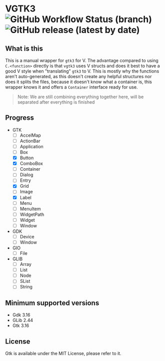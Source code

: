 # VGTK3 ![GitHub Workflow Status (branch)][workflow-badge] ![GitHub release (latest by date)][release-badge]

[workflow-badge]: https://img.shields.io/github/workflow/status/vgtk/vgtk3/CI/master?style=flat-square
[release-badge]: https://img.shields.io/github/v/release/vgtk/vgtk3?style=flat-square

## What is this

This is a manual wrapper for `gtk3` for V.
The advantage compared to using `C.<function>` directly is that `vgtk3` uses V structs and does it best to have a good V style when "translating" `gtk3` to V.
This is mostly why the functions aren't auto-generated, as this doesn't create any helpful structures nor does it splits the files, because it doesn't know what a container is, this wrapper knows it and offers a `Container` interface ready for use.

> Note: We are still combining everything together here, will be separated after everything is finished

## Progress

- GTK
  - [ ] AccelMap
  - [ ] ActionBar
  - [ ] Application
  - [ ] Box
  - [x] Button
  - [x] ComboBox
  - [ ] Container
  - [ ] Dialog
  - [ ] Entry
  - [x] Grid
  - [ ] Image
  - [x] Label
  - [ ] Menu
  - [ ] MenuItem
  - [ ] WidgetPath
  - [ ] Widget
  - [ ] Window
- GDK
  - [ ] Device
  - [ ] Window
- GIO
  - [ ] File
- GLIB
  - [ ] Array
  - [ ] List
  - [ ] Node
  - [ ] SList
  - [ ] String

## Minimum supported versions

- Gdk 3.16
- GLib 2.44
- Gtk 3.16

## License

Gtk is available under the MIT License, please refer to it.
